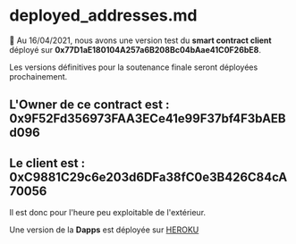 # deployed_addresses.md

📌 Au 16/04/2021, nous avons une version test du **smart contract client** déployé sur **0x77D1aE180104A257a6B208Bc04bAae41C0F26bE8**. 

Les versions définitives pour la soutenance finale seront déployées prochainement.

## L'**Owner** de ce contract est : **0x9F52Fd356973FAA3ECe41e99F37bf4F3bAEBd096**

## Le **client** est : **0xC9881C29c6e203d6DFa38fC0e3B426C84cA70056**

Il est donc pour l'heure peu exploitable de l'extérieur.

Une version de la **Dapps** est déployée sur [HEROKU](https://eco-capt.herokuapp.com/)